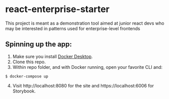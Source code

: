 # react-enterprise-starter
This project is meant as a demonstration tool aimed at junior react devs who may be interested in patterns used for enterprise-level frontends

## Spinning up the app:

1. Make sure you install [Docker Desktop](https://www.docker.com/products/docker-desktop).
2. Clone this repo.
3. Within repo folder, and with Docker running, open your favorite CLI and:
```
$ docker-compose up
```
4. Visit http://localhost:8080 for the site and https://localhost:6006 for Storybook.

